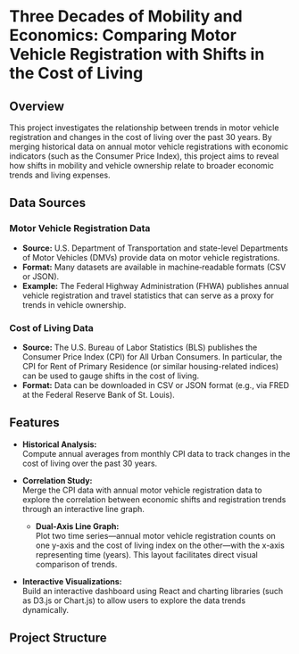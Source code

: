 # Three Decades of Mobility and Economics: Comparing Motor Vehicle Registration with Shifts in the Cost of Living

## Overview

This project investigates the relationship between trends in motor vehicle registration and changes in the cost of living over the past 30 years. By merging historical data on annual motor vehicle registrations with economic indicators (such as the Consumer Price Index), this project aims to reveal how shifts in mobility and vehicle ownership relate to broader economic trends and living expenses.

## Data Sources

### Motor Vehicle Registration Data
- **Source:** U.S. Department of Transportation and state-level Departments of Motor Vehicles (DMVs) provide data on motor vehicle registrations.
- **Format:** Many datasets are available in machine‐readable formats (CSV or JSON).
- **Example:** The Federal Highway Administration (FHWA) publishes annual vehicle registration and travel statistics that can serve as a proxy for trends in vehicle ownership.

### Cost of Living Data
- **Source:** The U.S. Bureau of Labor Statistics (BLS) publishes the Consumer Price Index (CPI) for All Urban Consumers. In particular, the CPI for Rent of Primary Residence (or similar housing-related indices) can be used to gauge shifts in the cost of living.
- **Format:** Data can be downloaded in CSV or JSON format (e.g., via FRED at the Federal Reserve Bank of St. Louis).

## Features

- **Historical Analysis:**  
  Compute annual averages from monthly CPI data to track changes in the cost of living over the past 30 years.
  
- **Correlation Study:**  
  Merge the CPI data with annual motor vehicle registration data to explore the correlation between economic shifts and registration trends through an interactive line graph.
  
  - **Dual-Axis Line Graph:**  
  Plot two time series—annual motor vehicle registration counts on one y-axis and the cost of living index on the other—with the x-axis representing time (years). This layout facilitates direct visual comparison of trends.
  
- **Interactive Visualizations:**  
  Build an interactive dashboard using React and charting libraries (such as D3.js or Chart.js) to allow users to explore the data trends dynamically.

## Project Structure

